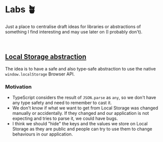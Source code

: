 # Labs 🪴
Just a place to centralise draft ideas for libraries or abstractions of something I find interesting and may use later on (I probably don't).

<br>

## [Local Storage abstraction](./local-storage)
The idea is to have a safe and also type-safe abstraction to use the native `window.localStorage` Browser API.

### Motivation
- TypeScript considers the result of `JSON.parse` as `any`, so we don't have any type safety and need to remember to cast it.
- We don't know if what we want to get from Local Storage was changed manually or accidentally. If they changed and our application is not expecting and tries to parse it, we could have bugs.
- I think we should "hide" the keys and the values we store on Local Storage as they are public and people can try to use them to change behaviours in our application.
